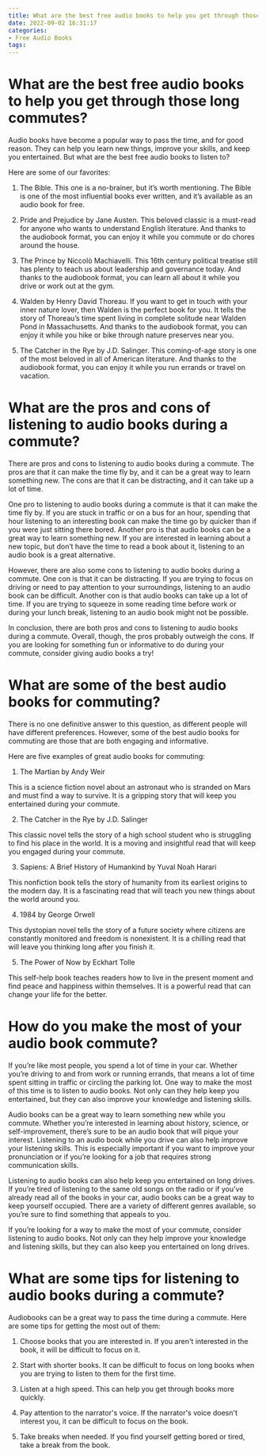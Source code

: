 ```yaml
---
title: What are the best free audio books to help you get through those long commutes
date: 2022-09-02 16:31:17
categories:
- Free Audio Books
tags:
---
```



#  What are the best free audio books to help you get through those long commutes?

Audio books have become a popular way to pass the time, and for good reason. They can help you learn new things, improve your skills, and keep you entertained. But what are the best free audio books to listen to?

Here are some of our favorites:

1. The Bible. This one is a no-brainer, but it’s worth mentioning. The Bible is one of the most influential books ever written, and it’s available as an audio book for free.

2. Pride and Prejudice by Jane Austen. This beloved classic is a must-read for anyone who wants to understand English literature. And thanks to the audiobook format, you can enjoy it while you commute or do chores around the house.

3. The Prince by Niccolò Machiavelli. This 16th century political treatise still has plenty to teach us about leadership and governance today. And thanks to the audiobook format, you can learn all about it while you drive or work out at the gym.

4. Walden by Henry David Thoreau. If you want to get in touch with your inner nature lover, then Walden is the perfect book for you. It tells the story of Thoreau’s time spent living in complete solitude near Walden Pond in Massachusetts. And thanks to the audiobook format, you can enjoy it while you hike or bike through nature preserves near you.

5. The Catcher in the Rye by J.D. Salinger. This coming-of-age story is one of the most beloved in all of American literature. And thanks to the audiobook format, you can enjoy it while you run errands or travel on vacation.

#  What are the pros and cons of listening to audio books during a commute?

There are pros and cons to listening to audio books during a commute. The pros are that it can make the time fly by, and it can be a great way to learn something new. The cons are that it can be distracting, and it can take up a lot of time.

One pro to listening to audio books during a commute is that it can make the time fly by. If you are stuck in traffic or on a bus for an hour, spending that hour listening to an interesting book can make the time go by quicker than if you were just sitting there bored. Another pro is that audio books can be a great way to learn something new. If you are interested in learning about a new topic, but don’t have the time to read a book about it, listening to an audio book is a great alternative.

However, there are also some cons to listening to audio books during a commute. One con is that it can be distracting. If you are trying to focus on driving or need to pay attention to your surroundings, listening to an audio book can be difficult. Another con is that audio books can take up a lot of time. If you are trying to squeeze in some reading time before work or during your lunch break, listening to an audio book might not be possible.

In conclusion, there are both pros and cons to listening to audio books during a commute. Overall, though, the pros probably outweigh the cons. If you are looking for something fun or informative to do during your commute, consider giving audio books a try!

#  What are some of the best audio books for commuting?

There is no one definitive answer to this question, as different people will have different preferences. However, some of the best audio books for commuting are those that are both engaging and informative.

Here are five examples of great audio books for commuting:

1. The Martian by Andy Weir

This is a science fiction novel about an astronaut who is stranded on Mars and must find a way to survive. It is a gripping story that will keep you entertained during your commute.

2. The Catcher in the Rye by J.D. Salinger

This classic novel tells the story of a high school student who is struggling to find his place in the world. It is a moving and insightful read that will keep you engaged during your commute.

3. Sapiens: A Brief History of Humankind by Yuval Noah Harari

This nonfiction book tells the story of humanity from its earliest origins to the modern day. It is a fascinating read that will teach you new things about the world around you.

4. 1984 by George Orwell

This dystopian novel tells the story of a future society where citizens are constantly monitored and freedom is nonexistent. It is a chilling read that will leave you thinking long after you finish it.

5. The Power of Now by Eckhart Tolle

This self-help book teaches readers how to live in the present moment and find peace and happiness within themselves. It is a powerful read that can change your life for the better.

#  How do you make the most of your audio book commute?

If you’re like most people, you spend a lot of time in your car. Whether you’re driving to and from work or running errands, that means a lot of time spent sitting in traffic or circling the parking lot. One way to make the most of this time is to listen to audio books. Not only can they help keep you entertained, but they can also improve your knowledge and listening skills.

Audio books can be a great way to learn something new while you commute. Whether you’re interested in learning about history, science, or self-improvement, there’s sure to be an audio book that will pique your interest. Listening to an audio book while you drive can also help improve your listening skills. This is especially important if you want to improve your pronunciation or if you’re looking for a job that requires strong communication skills.

Listening to audio books can also help keep you entertained on long drives. If you’re tired of listening to the same old songs on the radio or if you’ve already read all of the books in your car, audio books can be a great way to keep yourself occupied. There are a variety of different genres available, so you’re sure to find something that appeals to you.

If you’re looking for a way to make the most of your commute, consider listening to audio books. Not only can they help improve your knowledge and listening skills, but they can also keep you entertained on long drives.

#  What are some tips for listening to audio books during a commute?

Audiobooks can be a great way to pass the time during a commute. Here are some tips for getting the most out of them:

1. Choose books that you are interested in. If you aren't interested in the book, it will be difficult to focus on it.

2. Start with shorter books. It can be difficult to focus on long books when you are trying to listen to them for the first time.

3. Listen at a high speed. This can help you get through books more quickly.

4. Pay attention to the narrator's voice. If the narrator's voice doesn't interest you, it can be difficult to focus on the book.

5. Take breaks when needed. If you find yourself getting bored or tired, take a break from the book.
